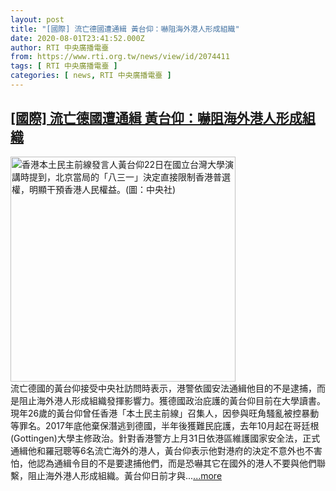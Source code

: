 ```yaml
---
layout: post
title: "[國際] 流亡德國遭通緝 黃台仰：嚇阻海外港人形成組織"
date: 2020-08-01T23:41:52.000Z
author: RTI 中央廣播電臺
from: https://www.rti.org.tw/news/view/id/2074411
tags: [ RTI 中央廣播電臺 ]
categories: [ news, RTI 中央廣播電臺 ]
---
```

<!--1596325312000-->
[[國際] 流亡德國遭通緝 黃台仰：嚇阻海外港人形成組織](https://www.rti.org.tw/news/view/id/2074411)
------

<div>
<img src="https://static.rti.org.tw/assets/thumbnails/2017/12/09/20161022000208M.jpg" width="360" alt="香港本土民主前線發言人黃台仰22日在國立台灣大學演講時提到，北京當局的「八三一」決定直接限制香港普選權，明顯干預香港人民權益。(圖：中央社)" title="香港本土民主前線發言人黃台仰22日在國立台灣大學演講時提到，北京當局的「八三一」決定直接限制香港普選權，明顯干預香港人民權益。(圖：中央社)"><br>流亡德國的黃台仰接受中央社訪問時表示，港警依國安法通緝他目的不是逮捕，而是阻止海外港人形成組織發揮影響力。獲德國政治庇護的黃台仰目前在大學讀書。現年26歲的黃台仰曾任香港「本土民主前線」召集人，因參與旺角騷亂被控暴動等罪名。2017年底他棄保潛逃到德國，半年後獲難民庇護，去年10月起在哥廷根(Gottingen)大學主修政治。針對香港警方上月31日依港區維護國家安全法，正式通緝他和羅冠聰等6名流亡海外的港人，黃台仰表示他對港府的決定不意外也不害怕，他認為通緝令目的不是要逮捕他們，而是恐嚇其它在國外的港人不要與他們聯繫，阻止海外港人形成組織。黃台仰日前才與...<a target="_blank" href="https://www.rti.org.tw/news/view/id/2074411">...more</a>
</div>
